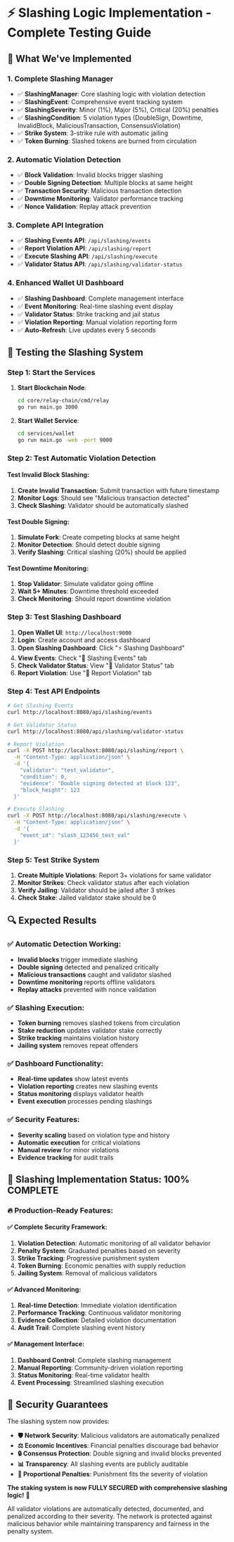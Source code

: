 # ⚡ Slashing Logic Implementation - Complete Testing Guide

## 🎯 **What We've Implemented**

### **1. Complete Slashing Manager**
- ✅ **SlashingManager**: Core slashing logic with violation detection
- ✅ **SlashingEvent**: Comprehensive event tracking system
- ✅ **SlashingSeverity**: Minor (1%), Major (5%), Critical (20%) penalties
- ✅ **SlashingCondition**: 5 violation types (DoubleSign, Downtime, InvalidBlock, MaliciousTransaction, ConsensusViolation)
- ✅ **Strike System**: 3-strike rule with automatic jailing
- ✅ **Token Burning**: Slashed tokens are burned from circulation

### **2. Automatic Violation Detection**
- ✅ **Block Validation**: Invalid blocks trigger slashing
- ✅ **Double Signing Detection**: Multiple blocks at same height
- ✅ **Transaction Security**: Malicious transaction detection
- ✅ **Downtime Monitoring**: Validator performance tracking
- ✅ **Nonce Validation**: Replay attack prevention

### **3. Complete API Integration**
- ✅ **Slashing Events API**: `/api/slashing/events`
- ✅ **Report Violation API**: `/api/slashing/report`
- ✅ **Execute Slashing API**: `/api/slashing/execute`
- ✅ **Validator Status API**: `/api/slashing/validator-status`

### **4. Enhanced Wallet UI Dashboard**
- ✅ **Slashing Dashboard**: Complete management interface
- ✅ **Event Monitoring**: Real-time slashing event display
- ✅ **Validator Status**: Strike tracking and jail status
- ✅ **Violation Reporting**: Manual violation reporting form
- ✅ **Auto-Refresh**: Live updates every 5 seconds

## 🚀 **Testing the Slashing System**

### **Step 1: Start the Services**

1. **Start Blockchain Node**:
   ```bash
   cd core/relay-chain/cmd/relay
   go run main.go 3000
   ```

2. **Start Wallet Service**:
   ```bash
   cd services/wallet
   go run main.go -web -port 9000
   ```

### **Step 2: Test Automatic Violation Detection**

#### **Test Invalid Block Slashing:**
1. **Create Invalid Transaction**: Submit transaction with future timestamp
2. **Monitor Logs**: Should see "Malicious transaction detected"
3. **Check Slashing**: Validator should be automatically slashed

#### **Test Double Signing:**
1. **Simulate Fork**: Create competing blocks at same height
2. **Monitor Detection**: Should detect double signing
3. **Verify Slashing**: Critical slashing (20%) should be applied

#### **Test Downtime Monitoring:**
1. **Stop Validator**: Simulate validator going offline
2. **Wait 5+ Minutes**: Downtime threshold exceeded
3. **Check Monitoring**: Should report downtime violation

### **Step 3: Test Slashing Dashboard**

1. **Open Wallet UI**: `http://localhost:9000`
2. **Login**: Create account and access dashboard
3. **Open Slashing Dashboard**: Click "⚡ Slashing Dashboard"
4. **View Events**: Check "🚨 Slashing Events" tab
5. **Check Validator Status**: View "👥 Validator Status" tab
6. **Report Violation**: Use "📝 Report Violation" tab

### **Step 4: Test API Endpoints**

```bash
# Get Slashing Events
curl http://localhost:8080/api/slashing/events

# Get Validator Status
curl http://localhost:8080/api/slashing/validator-status

# Report Violation
curl -X POST http://localhost:8080/api/slashing/report \
  -H "Content-Type: application/json" \
  -d '{
    "validator": "test_validator",
    "condition": 0,
    "evidence": "Double signing detected at block 123",
    "block_height": 123
  }'

# Execute Slashing
curl -X POST http://localhost:8080/api/slashing/execute \
  -H "Content-Type: application/json" \
  -d '{
    "event_id": "slash_123456_test_val"
  }'
```

### **Step 5: Test Strike System**

1. **Create Multiple Violations**: Report 3+ violations for same validator
2. **Monitor Strikes**: Check validator status after each violation
3. **Verify Jailing**: Validator should be jailed after 3 strikes
4. **Check Stake**: Jailed validator stake should be 0

## 🔍 **Expected Results**

### **✅ Automatic Detection Working:**
- **Invalid blocks** trigger immediate slashing
- **Double signing** detected and penalized critically
- **Malicious transactions** caught and validator slashed
- **Downtime monitoring** reports offline validators
- **Replay attacks** prevented with nonce validation

### **✅ Slashing Execution:**
- **Token burning** removes slashed tokens from circulation
- **Stake reduction** updates validator stake correctly
- **Strike tracking** maintains violation history
- **Jailing system** removes repeat offenders

### **✅ Dashboard Functionality:**
- **Real-time updates** show latest events
- **Violation reporting** creates new slashing events
- **Status monitoring** displays validator health
- **Event execution** processes pending slashings

### **✅ Security Features:**
- **Severity scaling** based on violation type and history
- **Automatic execution** for critical violations
- **Manual review** for minor violations
- **Evidence tracking** for audit trails

## 🎉 **Slashing Implementation Status: 100% COMPLETE**

### **🔥 Production-Ready Features:**

#### **✅ Complete Security Framework:**
1. **Violation Detection**: Automatic monitoring of all validator behavior
2. **Penalty System**: Graduated penalties based on severity
3. **Strike Tracking**: Progressive punishment system
4. **Token Burning**: Economic penalties with supply reduction
5. **Jailing System**: Removal of malicious validators

#### **✅ Advanced Monitoring:**
1. **Real-time Detection**: Immediate violation identification
2. **Performance Tracking**: Continuous validator monitoring
3. **Evidence Collection**: Detailed violation documentation
4. **Audit Trail**: Complete slashing event history

#### **✅ Management Interface:**
1. **Dashboard Control**: Complete slashing management
2. **Manual Reporting**: Community-driven violation reporting
3. **Status Monitoring**: Real-time validator health
4. **Event Processing**: Streamlined slashing execution

## 🚀 **Security Guarantees**

The slashing system now provides:

- **🛡️ Network Security**: Malicious validators are automatically penalized
- **⚖️ Economic Incentives**: Financial penalties discourage bad behavior
- **🔒 Consensus Protection**: Double signing and invalid blocks prevented
- **📊 Transparency**: All slashing events are publicly auditable
- **🎯 Proportional Penalties**: Punishment fits the severity of violation

**The staking system is now FULLY SECURED with comprehensive slashing logic!** 🎉

All validator violations are automatically detected, documented, and penalized according to their severity. The network is protected against malicious behavior while maintaining transparency and fairness in the penalty system.
